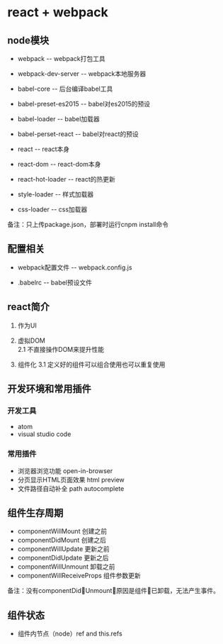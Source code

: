 # react + webpack

## node模块

- webpack -- webpack打包工具
- webpack-dev-server -- webpack本地服务器

- babel-core -- 后台编译babel工具
- babel-preset-es2015 -- babel对es2015的预设
- babel-loader -- babel加载器
- babel-perset-react -- babel对react的预设


- react -- react本身
- react-dom -- react-dom本身
- react-hot-loader -- react的热更新


- style-loader -- 样式加载器
- css-loader -- css加载器

备注：只上传package.json，部署时运行cnpm install命令

## 配置相关
- webpack配置文件 -- webpack.config.js

- .babelrc -- babel预设文件


## react简介
1. 作为UI



2. 虚拟DOM  
2.1 不直接操作DOM来提升性能




3. 组件化
3.1 定义好的组件可以组合使用也可以重复使用  


## 开发环境和常用插件
### 开发工具
- atom
- visual studio code
### 常用插件
- 浏览器浏览功能 open-in-browser
- 分页显示HTML页面效果 html preview
- 文件路径自动补全 path autocomplete


## 组件生存周期
- componentWillMount 创建之前
- componentDidMount 创建之后
- componentWillUpdate 更新之前
- componentDidUpdate 更新之后
- componentWillUnmount 卸载之前
- componentWillReceiveProps 组件参数更新

备注：没有componentDidUnmount，原因是组件已卸载，无法产生事件。

## 组件状态
- 组件内节点（node）ref and this.refs